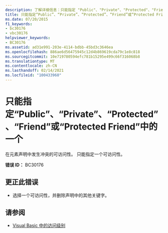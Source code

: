 ```yaml
---
description: 了解详细信息：只能指定 "Public"、"Private"、"Protected"、"Friend" 或 "Protected Friend" 中的一个
title: 只能指定“Public”、“Private”、“Protected”、“Friend”或“Protected Friend”中的一个
ms.date: 07/20/2015
f1_keywords:
- bc30176
- vbc30176
helpviewer_keywords:
- BC30176
ms.assetid: ad31e991-203e-4114-bdbb-45bd3c3646ea
ms.openlocfilehash: 886ae6d56475945c12d4b869619cda79c1e8c818
ms.sourcegitcommit: 10e719780594efc781b15295e499c66f316068b8
ms.translationtype: MT
ms.contentlocale: zh-CN
ms.lasthandoff: 02/14/2021
ms.locfileid: "100433960"
---
```

# <a name="only-one-of-public-private-protected-friend-or-protected-friend-can-be-specified"></a>只能指定“Public”、“Private”、“Protected”、“Friend”或“Protected Friend”中的一个

在元素声明中发生冲突的可访问性。 只能指定一个可访问性。  
  
 **错误 ID：** BC30176  
  
## <a name="to-correct-this-error"></a>更正此错误  
  
- 选择一个可访问性，并删除声明中的其他关键字。  
  
## <a name="see-also"></a>请参阅

- [Visual Basic 中的访问级别](../programming-guide/language-features/declared-elements/access-levels.md)
